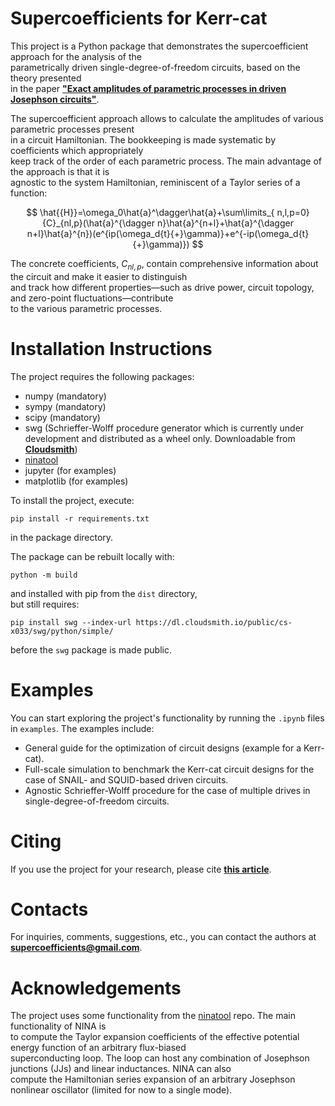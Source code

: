 # Supercoefficients for Kerr-cat

This project is a Python package that demonstrates the supercoefficient approach for the analysis of the  
parametrically driven single-degree-of-freedom circuits, based on the theory presented  
in the paper [**"Exact amplitudes of parametric processes in driven Josephson circuits"**](https://arxiv.org/abs/2501.07784).

The supercoefficient approach allows to calculate the amplitudes of various parametric processes present  
in a circuit Hamiltonian. The bookkeeping is made systematic by coefficients which appropriately  
keep track of the order of each parametric process. The main advantage of the approach is that it is  
agnostic to the system Hamiltonian, reminiscent of a Taylor series of a function:

$$
\hat{{H}}=\omega_0\hat{a}^\dagger\hat{a}+\sum\limits_{ n,l,p=0}{C}_{nl,p}(\hat{a}^{\dagger n}\hat{a}^{n+l}+\hat{a}^{\dagger n+l}\hat{a}^{n})(e^{ip(\omega_d{t}{+}\gamma)}+e^{-ip(\omega_d{t}{+}\gamma)})
$$

The concrete coefficients, $C_{nl,p}$, contain comprehensive information about the circuit and make it easier to distinguish  
and track how different properties—such as drive power, circuit topology, and zero-point fluctuations—contribute  
to the various parametric processes.

# Installation Instructions

The project requires the following packages:

- numpy (mandatory)
- sympy (mandatory)
- scipy (mandatory)
- swg (Schrieffer-Wolff procedure generator which is currently under development and distributed as a wheel only. Downloadable from [**Cloudsmith**](https://dl.cloudsmith.io/public/cs-x033/swg/python/simple/))
- [ninatool](https://github.com/sandromiano/ninatool)
- jupyter (for examples)
- matplotlib (for examples)

To install the project, execute:

`pip install -r requirements.txt` 

in the package directory.

The package can be rebuilt locally with:

`python -m build`


and installed with pip from the `dist` directory,  
but still requires:

`pip install swg --index-url https://dl.cloudsmith.io/public/cs-x033/swg/python/simple/` 

before the `swg` package is made public.

# Examples

You can start exploring the project's functionality by running the `.ipynb` files in `examples`. The examples include:

- General guide for the optimization of circuit designs (example for a Kerr-cat).
- Full-scale simulation to benchmark the Kerr-cat circuit designs for the case of SNAIL- and SQUID-based driven circuits.
- Agnostic Schrieffer-Wolff procedure for the case of multiple drives in single-degree-of-freedom circuits.

# Citing

If you use the project for your research, please cite [**this article**](https://arxiv.org/abs/2501.07784).

# Contacts

For inquiries, comments, suggestions, etc., you can contact the authors at **supercoefficients@gmail.com**.

# Acknowledgements

The project uses some functionality from the [ninatool](https://github.com/sandromiano/ninatool) repo. The main functionality of NINA is  
to compute the Taylor expansion coefficients of the effective potential energy function of an arbitrary flux-biased  
superconducting loop. The loop can host any combination of Josephson junctions (JJs) and linear inductances. NINA can also  
compute the Hamiltonian series expansion of an arbitrary Josephson nonlinear oscillator (limited for now to a single mode).
